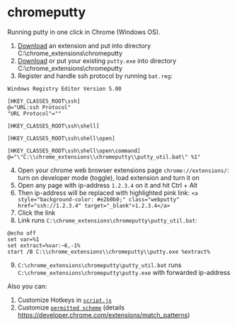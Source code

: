 # chromeputty
Running putty in one click in Chrome (Windows OS).

1. [Download](https://github.com/m0zart89/chromeputty/archive/master.zip) an extension and put into directory C:\chrome_extensions\chromeputty
2. [Download](https://www.putty.org/) or put your existing `putty.exe` into directory C:\chrome_extensions\chromeputty
3. Register and handle ssh protocol by running `bat.reg`:
```
Windows Registry Editor Version 5.00

[HKEY_CLASSES_ROOT\ssh]
@="URL:ssh Protocol"
"URL Protocol"=""

[HKEY_CLASSES_ROOT\ssh\shell]

[HKEY_CLASSES_ROOT\ssh\shell\open]

[HKEY_CLASSES_ROOT\ssh\shell\open\command]
@="\"C:\\chrome_extensions\\chromeputty\\putty_util.bat\" %1"

```
4. Open your chrome web browser extensions page `chrome://extensions/`: turn on developer mode (toggle), load extension and turn it on
5. Open any page with ip-address `1.2.3.4` on it and hit Ctrl + Alt
6. Then ip-address will be replaced with highlighted pink link:
```<a style="background-color: #e2b0b0;" class="webputty" href="ssh://1.2.3.4" target="_blank">1.2.3.4</a>```
7. Click the link
8. Link runs `C:\chrome_extensions\chromeputty\putty_util.bat`:
```
@echo off
set var=%1
set extract=%var:~6,-1%
start /B C:\\chrome_extensions\\chromeputty\\putty.exe %extract%
```
9. `C:\chrome_extensions\chromeputty\putty_util.bat` runs `C:\chrome_extensions\chromeputty\putty.exe` with forwarded ip-address

Also you can:
1. Customize Hotkeys in [`script.js`](https://github.com/m0zart89/chromeputty/blob/master/script.js#L4)
2. Customize [`permitted scheme`](https://github.com/m0zart89/chromeputty/blob/master/manifest.json#L11) (details https://developer.chrome.com/extensions/match_patterns)
